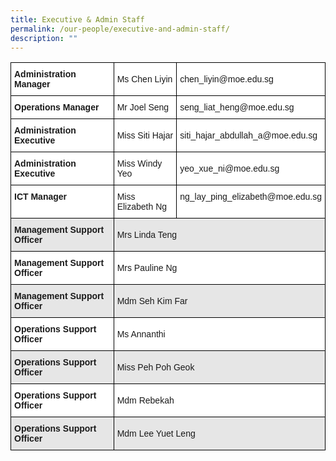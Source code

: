 ```yaml
---
title: Executive & Admin Staff
permalink: /our-people/executive-and-admin-staff/
description: ""
---
```

<style type="text/css">
.tg  {border-collapse:collapse;border-spacing:0;}
.tg td{border-color:black;border-style:solid;border-width:1px;font-family:Arial, sans-serif;font-size:14px;
  overflow:hidden;padding:10px 5px;word-break:normal;}
.tg th{border-color:black;border-style:solid;border-width:1px;font-family:Arial, sans-serif;font-size:14px;
  font-weight:normal;overflow:hidden;padding:10px 5px;word-break:normal;}
.tg .tg-syb7{background-color:#E6E6E6;text-align:center;vertical-align:top}
.tg .tg-bsu7{background-color:#E6E6E6;text-align:left;vertical-align:middle}
.tg .tg-dgl5{background-color:#FFF;font-weight:bold;text-align:left;vertical-align:top}
.tg .tg-zr06{background-color:#FFF;text-align:left;vertical-align:middle}
.tg .tg-3qhc{background-color:#E6E6E6;font-weight:bold;text-align:left;vertical-align:top}
.tg .tg-7yig{background-color:#FFF;text-align:center;vertical-align:top}
.tg .tg-ktyi{background-color:#FFF;text-align:left;vertical-align:top}
</style>
<table class="tg">
<thead>
  <tr>
    <td class="tg-dgl5"><span style="font-weight:bold">Administration Manager</span></td>
    <td class="tg-zr06">Ms Chen Liyin</td>
    <td class="tg-zr06">chen_liyin@moe.edu.sg</td>
  </tr>
</thead>
<tbody>
  <tr>
    <td class="tg-dgl5"><span style="font-weight:bold">Operations Manager</span></td>
    <td class="tg-zr06">Mr Joel Seng</td>
    <td class="tg-zr06">seng_liat_heng@moe.edu.sg</td>
  </tr>
  <tr>
    <td class="tg-dgl5"><span style="font-weight:bold">Administration Executive</span></td>
    <td class="tg-zr06">Miss Siti Hajar</td>
    <td class="tg-zr06">siti_hajar_abdullah_a@moe.edu.sg</td>
  </tr>
  <tr>
    <td class="tg-dgl5"><span style="font-weight:bold">Administration Executive</span></td>
    <td class="tg-zr06">Miss Windy Yeo</td>
    <td class="tg-zr06">yeo_xue_ni@moe.edu.sg</td>
  </tr>
  <tr>
    <td class="tg-dgl5"><span style="font-weight:bold">ICT Manager</span></td>
    <td class="tg-zr06">Miss Elizabeth Ng</td>
    <td class="tg-ktyi">ng_lay_ping_elizabeth@moe.edu.sg</td>
  </tr>
  <tr>
    <td class="tg-3qhc"><span style="font-weight:bold">Management Support Officer</span></td>
    <td class="tg-bsu7" colspan="2">Mrs Linda Teng</td>
  </tr>
  <tr>
    <td class="tg-dgl5"><span style="font-weight:bold">Management Support Officer</span></td>
    <td class="tg-zr06" colspan="2">Mrs Pauline Ng</td>
  </tr>
  <tr>
    <td class="tg-3qhc"><span style="font-weight:bold">Management Support Officer</span></td>
    <td class="tg-bsu7" colspan="2">Mdm Seh Kim Far</td>
  </tr>
  <tr>
    <td class="tg-dgl5"><span style="font-weight:bold">Operations Support Officer</span></td>
    <td class="tg-zr06" colspan="2">Ms Annanthi</td>
  </tr>
  <tr>
    <td class="tg-3qhc"><span style="font-weight:bold">Operations Support Officer</span></td>
    <td class="tg-bsu7" colspan="2">Miss Peh Poh Geok</td>
  </tr>
  <tr>
    <td class="tg-dgl5"><span style="font-weight:bold">Operations Support Officer</span></td>
    <td class="tg-zr06" colspan="2">Mdm Rebekah</td>
  </tr>
  <tr>
    <td class="tg-3qhc"><span style="font-weight:bold">Operations Support Officer</span></td>
    <td class="tg-bsu7" colspan="2">Mdm Lee Yuet Leng</td>
  </tr>
</tbody>
</table>